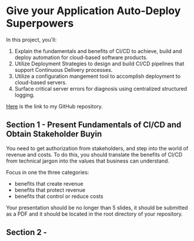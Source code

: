 # Give your Application Auto-Deploy Superpowers

In this project, you'll:
1. Explain the fundamentals and benefits of CI/CD to achieve, build and deploy automation for cloud-based software products.
2. Utilize Deployment Strategies to design and build CI/CD pipelines that support Continuous Delivery processes.
3. Utilize a configuration mangement tool to accomplish deployment to cloud-based servers.
4. Surface critical server errors for diagnosis using centralized structured logging.

[Here](https://github.com/jcorrado76/udacity_ci_cd_pipelines_project) is the link to my GitHub repository. 
## Section 1 - Present Fundamentals of CI/CD and Obtain Stakeholder Buyin
You need to get authorization from stakeholders, and step into the world of revenue and costs. 
To do this, you should translate the benefits of CI/CD from technical jargon into the values that business can understand.

Focus in one the three categories:
* benefits that create revenue
* benefits that protect revenue
* benefits that control or reduce costs

Your presentation should be no longer than 5 slides, it should be submitted as a PDF and it should be located in the root directory
of your repository.

## Section 2 - 